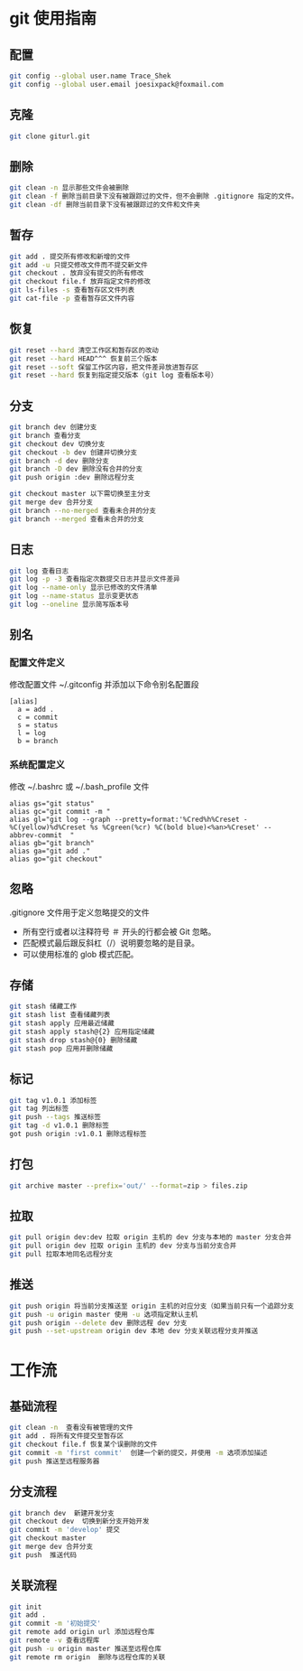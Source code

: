 # git 使用指南

## 配置

```bash
git config --global user.name Trace_Shek
git config --global user.email joesixpack@foxmail.com
```

## 克隆

```bash
git clone giturl.git
```

## 删除

```bash
git clean -n 显示那些文件会被删除
git clean -f 删除当前目录下没有被跟踪过的文件，但不会删除 .gitignore 指定的文件。
git clean -df 删除当前目录下没有被跟踪过的文件和文件夹
```

## 暂存

```bash
git add . 提交所有修改和新增的文件
git add -u 只提交修改文件而不提交新文件
git checkout . 放弃没有提交的所有修改
git checkout file.f 放弃指定文件的修改
git ls-files -s 查看暂存区文件列表
git cat-file -p 查看暂存区文件内容 
```

## 恢复

```bash
git reset --hard 清空工作区和暂存区的改动
git reset --hard HEAD^^^ 恢复前三个版本
git reset --soft 保留工作区内容，把文件差异放进暂存区
git reset --hard 恢复到指定提交版本（git log 查看版本号）
```

## 分支

```bash
git branch dev 创建分支
git branch 查看分支
git checkout dev 切换分支
git checkout -b dev 创建并切换分支
git branch -d dev 删除分支
git branch -D dev 删除没有合并的分支
git push origin :dev 删除远程分支

git checkout master 以下需切换至主分支
git merge dev 合并分支
git branch --no-merged 查看未合并的分支
git branch --merged 查看未合并的分支
```

## 日志

```bash
git log 查看日志
git log -p -3 查看指定次数提交日志并显示文件差异
git log --name-only 显示已修改的文件清单
git log --name-status 显示变更状态
git log --oneline 显示简写版本号
```

## 别名

### 配置文件定义

修改配置文件 ~/.gitconfig 并添加以下命令别名配置段

    [alias]
      a = add .
      c = commit
      s = status
      l = log
      b = branch

### 系统配置定义

修改 ~/.bashrc 或 ~/.bash_profile 文件

    alias gs="git status"
    alias gc="git commit -m "
    alias gl="git log --graph --pretty=format:'%Cred%h%Creset -%C(yellow)%d%Creset %s %Cgreen(%cr) %C(bold blue)<%an>%Creset' --abbrev-commit  "
    alias gb="git branch"
    alias ga="git add ."
    alias go="git checkout"

## 忽略

.gitignore 文件用于定义忽略提交的文件

- 所有空行或者以注释符号 ＃ 开头的行都会被 Git 忽略。
- 匹配模式最后跟反斜杠（/）说明要忽略的是目录。
- 可以使用标准的 glob 模式匹配。

## 存储

```bash
git stash 储藏工作
git stash list 查看储藏列表
git stash apply 应用最近储藏
git stash apply stash@{2} 应用指定储藏
git stash drop stash@{0} 删除储藏
git stash pop 应用并删除储藏
```

## 标记

```bash
git tag v1.0.1 添加标签
git tag 列出标签
git push --tags 推送标签
git tag -d v1.0.1 删除标签
got push origin :v1.0.1 删除远程标签
```

## 打包

```bash
git archive master --prefix='out/' --format=zip > files.zip
```

## 拉取

```bash
git pull origin dev:dev 拉取 origin 主机的 dev 分支与本地的 master 分支合并
git pull origin dev 拉取 origin 主机的 dev 分支与当前分支合并
git pull 拉取本地同名远程分支
```

## 推送

```bash
git push origin 将当前分支推送至 origin 主机的对应分支（如果当前只有一个追踪分支，可省略主机名）
git push -u origin master 使用 -u 选项指定默认主机
git push origin --delete dev 删除远程 dev 分支
git push --set-upstream origin dev 本地 dev 分支关联远程分支并推送
```

# 工作流

## 基础流程

```bash
git clean -n  查看没有被管理的文件
git add . 将所有文件提交至暂存区
git checkout file.f 恢复某个误删除的文件
git commit -m 'first commit'  创建一个新的提交，并使用 -m 选项添加描述
git push 推送至远程服务器
```

## 分支流程

```bash
git branch dev  新建开发分支
git checkout dev  切换到新分支开始开发
git commit -m 'develop' 提交
git checkout master 
git merge dev 合并分支
git push  推送代码
```

## 关联流程

```bash
git init
git add .
git commit -m '初始提交'
git remote add origin url 添加远程仓库
git remote -v 查看远程库
git push -u origin master 推送至远程仓库
git remote rm origin  删除与远程仓库的关联
```
